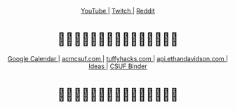 <p align="center">
    <a href="https://www.youtube.com/">
        YouTube
    </a>
    |
    <a href="https://www.twitch.tv/">
        Twitch
    </a>
    |
    <a href="https://www.reddit.com/">
        Reddit
    </a>
</p>

<h1 align="center">
    🤟✨🤟✨🤟✨🤟✨🤟✨🤟✨🤟✨🤟
</h1>

<p align="center">
    <a href="https://calendar.google.com/calendar/u/0/r?pli=1">
        Google Calendar
    </a>
    |
    <a href="https://github.com/ethanthatonekid/acmcsuf.com/">
        acmcsuf.com
    </a>
    |
    <a href="https://github.com/ethanthatonekid/tuffyhacks.com/">
        tuffyhacks.com
    </a>
    |
    <a href="https://github.com/ethanthatonekid/api.ethandavidson.com/">
        api.ethandavidson.com
    </a>
    |
    <a href="https://github.com/ethanthatonekid/ideas#readme">
        Ideas
    </a>
    |
    <a href="https://github.com/EthanThatOneKid/csuf-binder/tree/main/spring21#readme">
        CSUF Binder
    </a>
</p>

<h1 align="center">
    🤟✨🤟✨🤟✨🤟✨🤟✨🤟✨🤟✨🤟
</h1>
